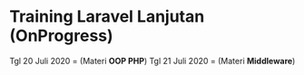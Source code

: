 # Training Laravel Lanjutan (OnProgress)

Tgl 20 Juli 2020 = (Materi **OOP PHP**)
Tgl 21 Juli 2020 = (Materi **Middleware**)
